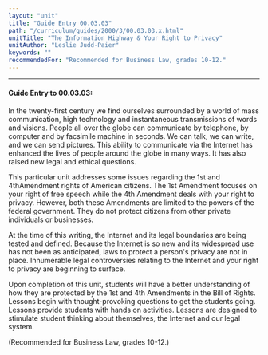 ```yaml
---
layout: "unit"
title: "Guide Entry 00.03.03"
path: "/curriculum/guides/2000/3/00.03.03.x.html"
unitTitle: "The Information Highway & Your Right to Privacy"
unitAuthor: "Leslie Judd-Paier"
keywords: ""
recommendedFor: "Recommended for Business Law, grades 10-12."
---
```

<body>
<hr/>
<h4>
Guide Entry to 00.03.03:
</h4>
In the twenty-first century we find ourselves surrounded by a world of mass communication, high technology and instantaneous transmissions of words and visions.  People all over the globe can communicate by telephone, by computer and by facsimile machine in seconds.  We can talk, we can write, and we can send pictures.  This ability to communicate via the Internet has enhanced the lives of people around the globe in many ways.  It has also raised new legal and ethical questions.
<p>
This particular unit addresses some issues regarding the 1st and 4thAmendment rights of American citizens.  The 1st Amendment focuses on your right of free speech while the 4th Amendment deals with your right to privacy. However, both these Amendments are limited to the powers of the federal government.  They do not protect citizens from other private individuals or businesses.
</p>
<p>
At the time of this writing, the Internet and its legal boundaries are being tested and defined.  Because the Internet is so new and its widespread use has not been as anticipated, laws to protect a person's privacy are not in place.  Innumerable legal controversies relating to the Internet and your right to privacy are beginning to surface.
</p>
<p>
Upon completion of this unit, students will have a better understanding of how they are protected by the 1st and 4th Amendments in the Bill of Rights.  Lessons begin with thought-provoking questions to get the students going.  Lessons provide students with hands on activities.  Lessons are designed to stimulate student thinking about themselves, the Internet and our legal system.
</p>
<p>
(Recommended for Business Law, grades 10-12.)
</p>
</body>